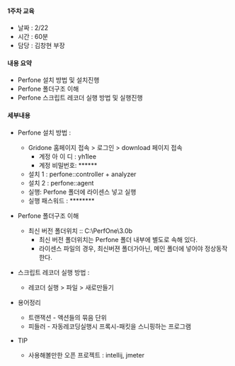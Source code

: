 #### 1주차 교육 
- 날짜 : 2/22
- 시간 : 60분
- 담당 : 김창현 부장

#### 내용 요약 
- Perfone 설치 방법 및 설치진행
- Perfone 폴더구조 이해
- Perfone 스크립트 레코더 실행 방법 및 실행진행



#### 세부내용
- Perfone 설치 방법 : 
    + Gridone 홈페이지 접속 > 로그인 > download 페이지 접속
        - 계정 아 이 디 : yh1lee
        - 계정 비밀번호: ******
    + 설치 1 : perfone::controller + analyzer
    + 설치 2 : perfone::agent
    + 실행: Perfone 폴더에 라이센스 넣고 실행
    + 실행 패스워드 : ********


- Perfone 폴더구조 이해
    + 최신 버전 폴더위치 :: C:\PerfOne\3.0b
        - 최신 버전 폴더위치는 Perfone 폴더 내부에 별도로 속해 있다.
        - 라이센스 파일의 경우, 최신버젼 폴더가아닌, 메인 폴더에 넣어야 정상동작한다.

- 스크립트 레코더 실행 방법 :
    + 레코더 실행 > 파일 > 새로만들기

- 용어정리
    + 트랜잭션 - 액션들의 묶음 단위
    + 피들러 - 자동레코딩실행시 프록시-패킷을 스니핑하는 프로그램

- TIP
    + 사용해볼만한 오픈 프로젝트 : intellij, jmeter
